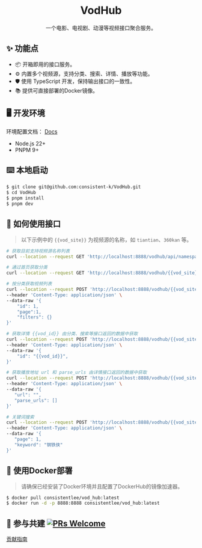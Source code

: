 <div align="center">
   <h1>VodHub</h1>
   一个电影、电视剧、动漫等视频接口聚合服务。
</div>


## ✨ 功能点

- 📦 开箱即用的接口服务。
- ⚙️  内置多个视频源，支持分类、搜索、详情、播放等功能。
- 🛡 使用 TypeScript 开发，保持输出接口的一致性。
- 📚 提供可直接部署的Docker镜像。

## 🖥 开发环境
环境配置文档： [Docs](https://consistent-k.github.io/docs#/environment/nodejs)

- Node.js 22+
- PNPM 9+

## ⌨️ 本地启动

```bash
$ git clone git@github.com:consistent-k/VodHub.git
$ cd VodHub
$ pnpm install
$ pnpm dev
```

## 🔧 如何使用接口

> 以下示例中的 `{{vod_site}}` 为视频源的名称，如 `tiantian`、`360kan` 等。


```bash
# 获取目前支持视频源名称列表
curl --location --request GET 'http://localhost:8888/vodhub/api/namespace'
```


```bash
# 通过首页获取分类
curl --location --request GET 'http://localhost:8888/vodhub/{{vod_site}}/home'
```

```bash
# 按分类获取视频列表
curl --location --request POST 'http://localhost:8888/vodhub/{{vod_site}}/category' \
--header 'Content-Type: application/json' \
--data-raw '{
    "id": 1,
    "page":1,
    "filters": {}
}'
```

```bash
# 获取详情 {{vod_id}} 由分类、搜索等接口返回的数据中获取
curl --location --request POST 'http://localhost:8888/vodhub/{{vod_site}}/detail' \
--header 'Content-Type: application/json' \
--data-raw '{
    "id": "{{vod_id}}",
}'
```

```bash
# 获取播放地址 url 和 parse_urls 由详情接口返回的数据中获取
curl --location --request POST 'http://localhost:8888/vodhub/{{vod_site}}/play' \
--header 'Content-Type: application/json' \
--data-raw '{
   "url": "",
   "parse_urls": []
}'
```


```bash
# 关键词搜索
curl --location --request POST 'http://localhost:8888/vodhub/{{vod_site}}/search' \
--header 'Content-Type: application/json' \
--data-raw '{
   "page": 1,
   "keyword": "钢铁侠"
}'
```

## 💾 使用Docker部署
> 请确保已经安装了Docker环境并且配置了DockerHub的镜像加速器。

```bash
$ docker pull consistentlee/vod_hub:latest
$ docker run -d -p 8888:8888 consistentlee/vod_hub:latest
```

## 🤝 参与共建 [![PRs Welcome](https://img.shields.io/badge/PRs-welcome-brightgreen.svg?style=flat-square)](http://makeapullrequest.com)

[贡献指南](./CONTRIBUTING.md)
